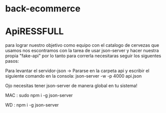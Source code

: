 # back-ecommerce


# ApiRESSFULL

para lograr nuestro objetivo como equipo con el catalogo de cervezas que usamos nos escontramos con la tarea de usar json-server y hacer nuestra propia "fake-api" por lo tanto para correrla necesitaras seguir los siguentes pasos:

Para levantar el servidor-json -> Pararse en la carpeta api y escribir el siguiente comando en la consola: json-server -w -p 4000 api.json

Ojo necesitas tener json-server de manera global en tu sistema!

MAC : sudo npm i -g json-server

WD : npm i -g json-server
